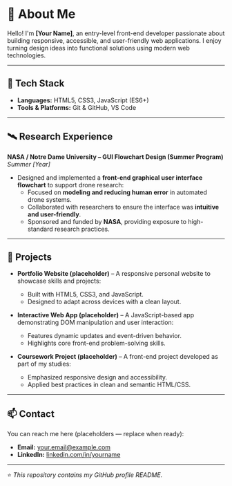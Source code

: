 # 🌟 About Me

Hello! I'm **[Your Name]**, an entry-level front-end developer passionate about building responsive, accessible, and user-friendly web applications. I enjoy turning design ideas into functional solutions using modern web technologies.  

---

## 🚀 Tech Stack

- **Languages:** HTML5, CSS3, JavaScript (ES6+)  
- **Tools & Platforms:** Git & GitHub, VS Code  

---

## 🛰 Research Experience

**NASA / Notre Dame University – GUI Flowchart Design (Summer Program)**  
*Summer [Year]*  

- Designed and implemented a **front-end graphical user interface flowchart** to support drone research:  
  - Focused on **modeling and reducing human error** in automated drone systems.  
  - Collaborated with researchers to ensure the interface was **intuitive and user-friendly**.  
  - Sponsored and funded by **NASA**, providing exposure to high-standard research practices.  

---

## 💼 Projects

- **Portfolio Website (placeholder)** – A responsive personal website to showcase skills and projects:  
  - Built with HTML5, CSS3, and JavaScript.  
  - Designed to adapt across devices with a clean layout.  

- **Interactive Web App (placeholder)** – A JavaScript-based app demonstrating DOM manipulation and user interaction:  
  - Features dynamic updates and event-driven behavior.  
  - Highlights core front-end problem-solving skills.  

- **Coursework Project (placeholder)** – A front-end project developed as part of my studies:  
  - Emphasized responsive design and accessibility.  
  - Applied best practices in clean and semantic HTML/CSS.  

---

## 📫 Contact

You can reach me here (placeholders — replace when ready):  
- **Email:** your.email@example.com  
- **LinkedIn:** [linkedin.com/in/yourname](https://linkedin.com/in/yourname)  

---

⭐️ *This repository contains my GitHub profile README.*
